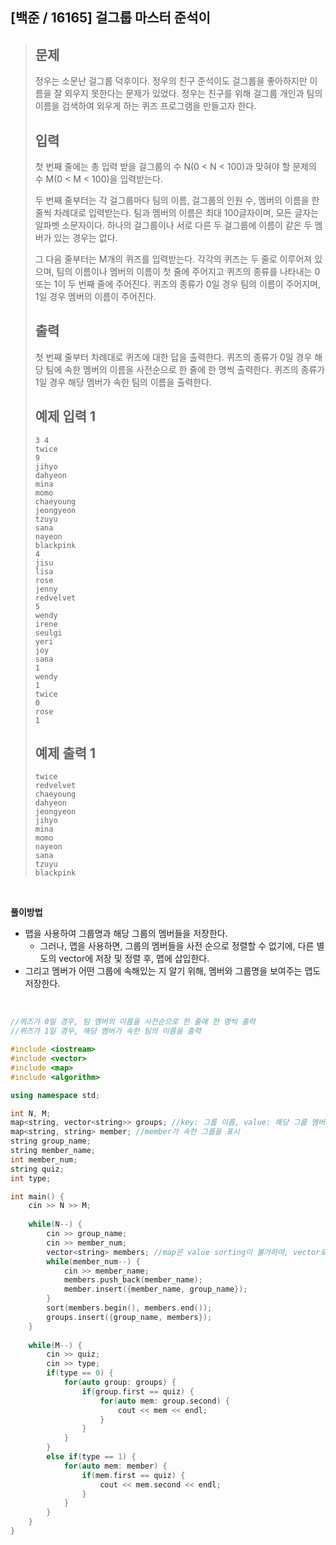 ## [백준 / 16165] 걸그룹 마스터 준석이

> ## 문제
>
> 정우는 소문난 걸그룹 덕후이다. 정우의 친구 준석이도 걸그룹을 좋아하지만 이름을 잘 외우지 못한다는 문제가 있었다. 정우는 친구를 위해 걸그룹 개인과 팀의 이름을 검색하여 외우게 하는 퀴즈 프로그램을 만들고자 한다.
>
> ## 입력
>
> 첫 번째 줄에는 총 입력 받을 걸그룹의 수 N(0 < N < 100)과 맞혀야 할 문제의 수 M(0 < M < 100)을 입력받는다.
>
> 두 번째 줄부터는 각 걸그룹마다 팀의 이름, 걸그룹의 인원 수, 멤버의 이름을 한 줄씩 차례대로 입력받는다. 팀과 멤버의 이름은 최대 100글자이며, 모든 글자는 알파벳 소문자이다. 하나의 걸그룹이나 서로 다른 두 걸그룹에 이름이 같은 두 멤버가 있는 경우는 없다.
>
> 그 다음 줄부터는 M개의 퀴즈를 입력받는다. 각각의 퀴즈는 두 줄로 이루어져 있으며, 팀의 이름이나 멤버의 이름이 첫 줄에 주어지고 퀴즈의 종류를 나타내는 0 또는 1이 두 번째 줄에 주어진다. 퀴즈의 종류가 0일 경우 팀의 이름이 주어지며, 1일 경우 멤버의 이름이 주어진다.
>
> ## 출력
>
> 첫 번째 줄부터 차례대로 퀴즈에 대한 답을 출력한다. 퀴즈의 종류가 0일 경우 해당 팀에 속한 멤버의 이름을 사전순으로 한 줄에 한 명씩 출력한다. 퀴즈의 종류가 1일 경우 해당 멤버가 속한 팀의 이름을 출력한다.
>
> ## 예제 입력 1
>
> ```
> 3 4
> twice
> 9
> jihyo
> dahyeon
> mina
> momo
> chaeyoung
> jeongyeon
> tzuyu
> sana
> nayeon
> blackpink
> 4
> jisu
> lisa
> rose
> jenny
> redvelvet
> 5
> wendy
> irene
> seulgi
> yeri
> joy
> sana
> 1
> wendy
> 1
> twice
> 0
> rose
> 1
> ```
>
> ## 예제 출력 1
>
> ```
> twice
> redvelvet
> chaeyoung
> dahyeon
> jeongyeon
> jihyo
> mina
> momo
> nayeon
> sana
> tzuyu
> blackpink
> ```

<br>

**풀이방법**

- 맵을 사용하여 그룹명과 해당 그룹의 멤버들을 저장한다.
  - 그러나, 맵을 사용하면, 그룹의 멤버들을 사전 순으로 정렬할 수 없기에, 다른 별도의 vector에 저장 및 정렬 후, 맵에 삽입한다.
- 그리고 멤버가 어떤 그룹에 속해있는 지 알기 위해, 멤버와 그룹명을 보여주는 맵도 저장한다.

<br>

```cpp
//퀴즈가 0일 경우, 팀 멤버의 이름을 사전순으로 한 줄에 한 명씩 출력
//퀴즈가 1일 경우, 해당 멤버가 속한 팀의 이름을 출력

#include <iostream>
#include <vector>
#include <map>
#include <algorithm>

using namespace std;

int N, M;
map<string, vector<string>> groups; //key: 그룹 이름, value: 해당 그룹 멤버들
map<string, string> member; //member가 속한 그룹을 표시
string group_name;
string member_name;
int member_num;
string quiz;
int type;

int main() {
    cin >> N >> M;
    
    while(N--) {
        cin >> group_name;
        cin >> member_num;
        vector<string> members; //map은 value sorting이 불가하여, vector로 sort 후 push_back
        while(member_num--) {
            cin >> member_name;
            members.push_back(member_name);
            member.insert({member_name, group_name});
        }
        sort(members.begin(), members.end());
        groups.insert({group_name, members});
    }
    
    while(M--) {
        cin >> quiz;
        cin >> type;
        if(type == 0) {
            for(auto group: groups) {
                if(group.first == quiz) {
                    for(auto mem: group.second) {
                        cout << mem << endl;
                    }
                }
            }
        }
        else if(type == 1) {
            for(auto mem: member) {
                if(mem.first == quiz) {
                    cout << mem.second << endl;
                }
            }
        }
    }
}
```

